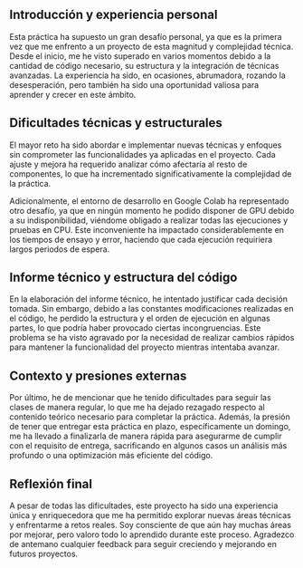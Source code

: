 ## Introducción y experiencia personal

Esta práctica ha supuesto un gran desafío personal, ya que es la primera vez que me enfrento a un proyecto de esta magnitud y complejidad técnica. Desde el inicio, me he visto superado en varios momentos debido a la cantidad de código necesario, su estructura y la integración de técnicas avanzadas. La experiencia ha sido, en ocasiones, abrumadora, rozando la desesperación, pero también ha sido una oportunidad valiosa para aprender y crecer en este ámbito.

## Dificultades técnicas y estructurales

El mayor reto ha sido abordar e implementar nuevas técnicas y enfoques sin comprometer las funcionalidades ya aplicadas en el proyecto. Cada ajuste y mejora ha requerido analizar cómo afectaría al resto de componentes, lo que ha incrementado significativamente la complejidad de la práctica. 

Adicionalmente, el entorno de desarrollo en Google Colab ha representado otro desafío, ya que en ningún momento he podido disponer de GPU debido a su indisponibilidad, viéndome obligado a realizar todas las ejecuciones y pruebas en CPU. Este inconveniente ha impactado considerablemente en los tiempos de ensayo y error, haciendo que cada ejecución requiriera largos periodos de espera.

## Informe técnico y estructura del código

En la elaboración del informe técnico, he intentado justificar cada decisión tomada. Sin embargo, debido a las constantes modificaciones realizadas en el código, he perdido la estructura y el orden de ejecución en algunas partes, lo que podría haber provocado ciertas incongruencias. Este problema se ha visto agravado por la necesidad de realizar cambios rápidos para mantener la funcionalidad del proyecto mientras intentaba avanzar.

## Contexto y presiones externas

Por último, he de mencionar que he tenido dificultades para seguir las clases de manera regular, lo que me ha dejado rezagado respecto al contenido teórico necesario para completar la práctica. Además, la presión de tener que entregar esta práctica en plazo, específicamente un domingo, me ha llevado a finalizarla de manera rápida para asegurarme de cumplir con el requisito de entrega, sacrificando en algunos casos un análisis más profundo o una optimización más eficiente del código.

## Reflexión final

A pesar de todas las dificultades, este proyecto ha sido una experiencia única y enriquecedora que me ha permitido explorar nuevas áreas técnicas y enfrentarme a retos reales. Soy consciente de que aún hay muchas áreas por mejorar, pero valoro todo lo aprendido durante este proceso. Agradezco de antemano cualquier feedback para seguir creciendo y mejorando en futuros proyectos.
